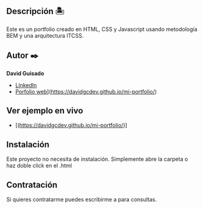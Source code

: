 ## Descripción 🏝

Este es un portfolio creado en HTML, CSS y Javascript usando metodología BEM y una arquitectura ITCSS.


## Autor ✒️
**David Guisado**

* [LinkedIn](https://www.linkedin.com/in/davidgcdev/)
* [Porfolio web](https:///)](https://davidgcdev.github.io/mi-portfolio/)

## Ver ejemplo en vivo 
- [(https://davidgcdev.github.io/mi-portfolio/)]

## Instalación 
Este proyecto no necesita de instalación. Simplemente abre la carpeta o haz doble click en el .html
  
## Contratación
Si quieres contratarme puedes escribirme a  para consultas.

